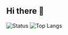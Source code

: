 ## Hi there 👋

<!--
**iMhMdMz/iMhMdMz** is a ✨ _special_ ✨ repository because its `README.md` (this file) appears on your GitHub profile.

Here are some ideas to get you started:

- 🔭 I’m currently working on ...
- 🌱 I’m currently learning ...
- 👯 I’m looking to collaborate on ...
- 🤔 I’m looking for help with ...
- 💬 Ask me about ...
- 📫 How to reach me: ...
- 😄 Pronouns: ...
- ⚡ Fun fact: ...
-->
![Status](https://github-readme-stats.vercel.app/api?username=iMhMdMz&show_icons=true&theme=radical)
![Top Langs](https://github-readme-stats.vercel.app/api/top-langs/?username=iMhMdMz&hide_progress=true)
